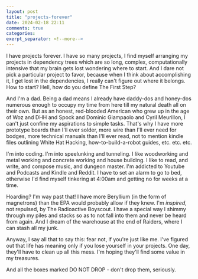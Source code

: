 ```yaml
---
layout: post
title: "projects-forever"
date: 2024-02-18 22:11
comments: true
categories: 
exerpt_separator: <!--more-->
---
```

I have projects forever. I have so many projects, I find myself arranging my projects in dependency trees which are
so long, complex, computationally intensive that my brain gets lost wondering where to start. And I dare not pick
a particular project to favor, because when I think about accomplishing it, I get lost in the dependencies, I really
can't figure out where it belongs. How to start? Hell, how do you define The First Step?   
<!--more-->
And I'm a dad. Being a dad means I already have daddy-dos and honey-dos numerous enough to occupy my time from here till
my natural death all on their own. But as an honest, red-blooded American who grew up in the age of Woz and DHH and 
Spock and Dominic Giampaolo and Cyril Meurillon, I can't just confine my aspirations to simple tasks. That's why I
have more prototype boards than I'll ever solder, more wire than I'll ever need for bodges, more technical manuals
than I'll ever read, not to mention kindle files outlining White Hat Hacking, how-to-build-a-robot guides, etc. etc. 
etc. 

I'm into coding. I'm into speelunking and tunneling. I like woodworking and metal working and concrete working and house
building. I like to read, and write, and compose music, and dungeon master. I'm addicted to Youtube and Podcasts and 
Kindle and Reddit. I have to set an alarm to go to bed, otherwise I'd find myself tinkering at 4:00am and getting no
for weeks at a time.

Hoarding? I'm way past that! I have more Beryllium (in the form of magnetrons) than the EPA would probably allow if they
knew. I'm _inspired_, not repulsed, by The Radioactive Boyscout. I have a special way I shimmy through my piles and 
stacks so as to not fall into them and never be heard from again. And I dream of the warehouse at the end of Raiders,
where I can stash all my junk.

Anyway, I say all that to say this: fear not, if you're just like me. I've figured out that life has meaning only if 
you lose yourself in your projects. One day, they'll have to clean up all this mess. I'm hoping they'll find some
value in my treasures.

And all the boxes marked DO NOT DROP - don't drop them, seriously.

<!-- see https://github.com/Shopify/liquid/wiki/Liquid-for-Designers for stuff 
# H1
## H2
[I'm an inline-style link](https://www.google.com)
![alt text](https://github.com/adam-p/markdown-here/raw/master/src/common/images/icon48.png 'Logo Title Text 1')
```javascript
var s = 'JavaScript syntax highlighting';
alert(s);
```
   * an unordered list item (note a newline is required before the list begins)
   1. an ordered list item
| Tables        | Are           | Cool  |
| ------------- |:-------------:| -----:|
| col 3 is      | right-aligned | $1600 |
-->
